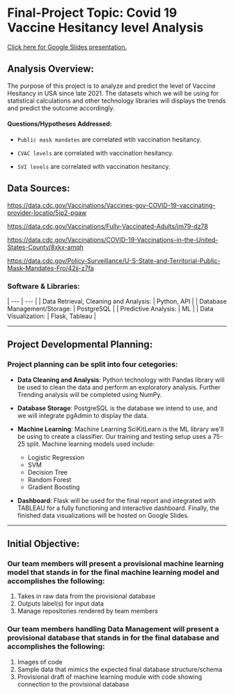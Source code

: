 # Final-Project Topic: Covid 19 Vaccine Hesitancy level Analysis

[Click here for Google Slides presentation.](https://docs.google.com/presentation/d/1D6xlwcnExiZ4DOyUKpyyipajtg6ABQZLEv09FY3mhTE/edit?usp=sharing)

## Analysis Overview:
The purpose of this project is to analyze and predict the level of Vaccine Hesitancy in USA  since late 2021. The datasets which we will be using for statistical calculations and other technology libraries will displays the trends and predict the outcome accordingly.

#### Questions/Hypotheses Addressed:

- `Public mask mandates` are correlated wtih vaccination hesitancy. 

- `CVAC levels` are correlated with vaccination hesitancy.

- `SVI levels` are correlated with vaccination hesitancy.

 
## Data Sources:

https://data.cdc.gov/Vaccinations/Vaccines-gov-COVID-19-vaccinating-provider-locatio/5jp2-pgaw

https://data.cdc.gov/Vaccinations/Fully-Vaccinated-Adults/jm79-dz78

https://data.cdc.gov/Vaccinations/COVID-19-Vaccinations-in-the-United-States-County/8xkx-amqh

https://data.cdc.gov/Policy-Surveillance/U-S-State-and-Territorial-Public-Mask-Mandates-Fro/42jj-z7fa

### Software & Libraries:
| --- | --- |
| Data Retrieval, Cleaning and Analysis:  | Python, API |
| Database Management/Storage:  | PostgreSQL |
| Predictive Analysis:  | ML |
| Data Visualization:  | Flask, Tableau |

***

## Project Developmental Planning:
### Project planning can be split into four cetegories:

- **Data Cleaning and Analysis**: Python technology with Pandas library will be used to clean the data and perform an exploratory analysis. Further Trending analysis will be completed using NumPy.

- **Database Storage**: PostgreSQL is the database we intend to use, and we will integrate pgAdmin to display the data.

- **Machine Learning**: Machine Learning
SciKitLearn is the ML library we'll be using to create a classifier. Our training and testing setup uses a 75-25 split.  Machine learning models used include:
     - Logistic Regression
     - SVM
     - Decision Tree
     - Random Forest
     - Gradient Boosting

- **Dashboard**:  Flask will be used for the final report and integrated with TABLEAU for a fully functioning and interactive dashboard. Finally, the finished data visualizations will be hosted on Google Slides.

***

## Initial Objective:

### Our team members will present a provisional machine learning model that stands in for the final machine learning model and accomplishes the following:
1. Takes in raw data from the provisional database
2. Outputs label(s) for input data
3. Manage repositories rendered by team members 

### Our team members handling Data Management will present a provisional database that stands in for the final database and accomplishes the following:
1. Images of code 
2. Sample data that mimics the expected final database structure/schema
3. Provisional draft of machine learning module with code showing connection to the provisional database 
